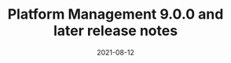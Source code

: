 ---
title: Platform Management 9.0.0 and later release notes
linkTitle: Platform Management 9.0.0 and later release notes

description: New features, improvements, and bug fixes for 9.0.0 and later release notes.
weight: 140
simple_list: true
date: 2021-08-12
---